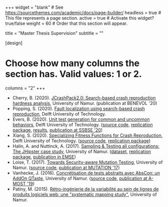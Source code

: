 +++
widget = "blank"  # See https://sourcethemes.com/academic/docs/page-builder/
headless = true  # This file represents a page section.
active = true  # Activate this widget? true/false
weight = 60  # Order that this section will appear.

title = "Master Thesis Supervision"
subtitle = ""

[design]
  # Choose how many columns the section has. Valid values: 1 or 2.
  columns = "2"
+++

  * Cherry, B. (2020). [JCrashPack2.0: Search-based crash reproduction hardness analysis](https://researchportal.unamur.be/en/studentTheses/jcrashpack20), University of Namur. (publication at BENEVOL '20)
  * Popping, S. (2020). [Fault localization using search-based crash reproduction](http://resolver.tudelft.nl/uuid:da6486bd-886c-44ac-832a-f9825f6a2ba8), Delft University of Technology.
  * Evers, B. (2020). [Unit test generation for common and uncommon behaviors](http://resolver.tudelft.nl/uuid:6d8a1835-9054-4e4a-a85f-99ac592978da), Delft University of Technology. ([source code](https://github.com/STAMP-project/evosuite-RAMP), [replication package](https://zenodo.org/record/3897512), [results](https://zenodo.org/record/3894710), [publication at SSBSE '20](https://doi.org/10.1007/978-3-030-59762-7_9))
  * Xiang, S. (2020). [Specializing Fitness Functions for Crash Reproduction](http://resolver.tudelft.nl/uuid:26da088e-25e1-4de4-bfc2-6935e32646ab), Delft University of Technology. ([source code](https://github.com/STAMP-project/botsing), [replication package](https://github.com/CoolTomatos/fit2crash-replication-package))
  * Halin, A. and Nuttinck, A. (2017). [Sampling & Testing all configurations: The JHipster case study](https://researchportal.unamur.be/en/studentTheses/sampling-testing-all-configurations-the-jhipster-case-study), University of Namur. ([dataset](https://github.com/xdevroey/jhipster-dataset), [replication package](https://github.com/axel-halin/Thesis-JHipster), [publication in EMSE](https://doi.org/10.1007/s10664-018-9635-4))
  * Loise, T. (2017). [Towards Security-aware Mutation Testing](https://researchportal.unamur.be/en/studentTheses/towards-security-aware-mutation-testing), University of Namur. ([source code](https://github.com/Iotho/pitest-sec), [publication at MUTATION '17](https://doi.org/10.1109/ICSTW.2017.24))
  * Vanhecke, J. (2016). [Concrétisation de tests abstraits avec AbsCon: un AddOn QTaste](https://researchportal.unamur.be/en/studentTheses/concrétisation-de-tests-abstraits-avec-abscon-un-addon-qtaste), University of Namur. ([source code](https://github.com/modji-be/AbsCon/), [publication at A-MOST '19](https://doi.org/10.1109/ICSTW.2019.00027))
  * Patiny, M. (2015). [Rétro-ingénierie de la variabilité au sein de lignes de produits logiciels web: une "systematic mapping study"](https://researchportal.unamur.be/en/studentTheses/rétro-ingénierie-de-la-variabilité-au-sein-de-lignes-de-produits-), University of Namur.
